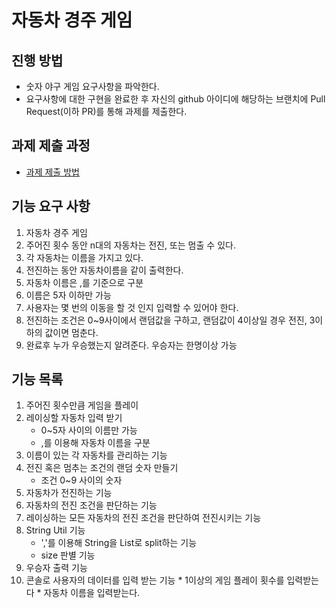 # 자동차 경주 게임
## 진행 방법
* 숫자 야구 게임 요구사항을 파악한다.
* 요구사항에 대한 구현을 완료한 후 자신의 github 아이디에 해당하는 브랜치에 Pull Request(이하 PR)를 통해 과제를 제출한다.

## 과제 제출 과정
* [과제 제출 방법](https://github.com/next-step/nextstep-docs/tree/master/precourse)


##  기능 요구 사항
1.  자동차 경주 게임
2.  주어진 횟수 동안 n대의 자동차는 전진, 또는 멈출 수 있다.
3.  각 자동차는 이름을 가지고 있다.
4.  전진하는 동안 자동차이름을 같이 출력한다.
5.  자동차 이름은 ,를 기준으로 구분
6.  이름은 5자 이하만 가능
7.  사용자는 몇 번의 이동을 할 것 인지 입력할 수 있어야 한다.
8.  전진하는 조건은 0~9사이에서 랜덤값을 구하고, 랜덤값이 4이상일 경우 전진, 3이하의 값이면 멈춘다.
9.  완료후 누가 우승했는지 알려준다. 우승자는 한명이상 가능


##  기능 목록
1.  주어진 횟수만큼 게임을 플레이
2.  레이싱할 자동차 입력 받기
    *   0~5자 사이의 이름만 가능
    *   ,를 이용해 자동차 이름을 구분
3.  이름이 있는 각 자동차를 관리하는 기능
4.  전진 혹은 멈추는 조건의 랜덤 숫자 만들기
    *   조건 0~9 사이의 숫자
5.  자동차가 전진하는 기능
6.  자동차의 전진 조건을 판단하는 기능
7.  레이싱하는 모든 자동차의 전진 조건을 판단하여 전진시키는 기능
8.  String Util 기능
    *   ','를 이용해 String을 List로 split하는 기능
    *   size 판별 기능
9.  우승자 출력 기능
10.  콘솔로 사용자의 데이터를 입력 받는 기능
    *   1이상의 게임 플레이 횟수를 입력받는다
    *   자동차 이름을 입력받는다.

